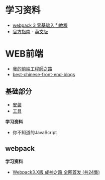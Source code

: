 # 学习资料


* [webpack 3 零基础入门教程](https://love2.io/@hfpp2012/doc/webpack-tutorial)
* [官方指南](https://webpack.docschina.org/guides/) -  [英文版](https://webpack.js.org/guides/)


# WEB前端

* [我的前端工程師之路](https://denny.qollie.com/2016/01/18/way-to-fed/)
* [best-chinese-front-end-blogs](https://github.com/FrankFang/best-chinese-front-end-blogs)

## 基础部分

* [安装](install.md)
* [工具](tools.md)

**学习资料**


* 你不知道的JavaScript

## webpack

**学习资料**


* [Webpack3.X版 成神之路 全网首发 (共24集)](http://jspang.com/2017/09/16/webpack3-2/)

